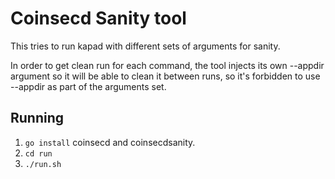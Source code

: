 # Coinsecd Sanity tool
This tries to run kapad with different sets of arguments for sanity.

In order to get clean run for each command, the tool injects its own --appdir
argument so it will be able to clean it between runs, so it's forbidden to use
--appdir as part of the arguments set.

## Running
 1. `go install` coinsecd and coinsecdsanity.
 2. `cd run`
 3. `./run.sh`


